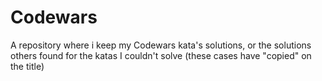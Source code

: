 # Codewars
A repository where i keep my Codewars kata's solutions, or the solutions others found for the katas I couldn't solve (these cases have "copied" on the title)
